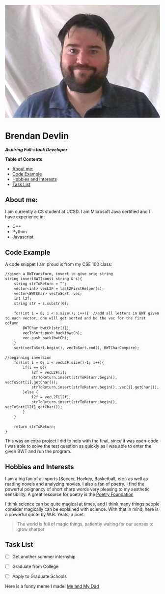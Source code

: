![Brendan](images/campus%20ID%20card%20photo.png)

# Brendan Devlin

**_Aspiring Full-stack Developer_**

**Table of Contents:**
  - [About me:](#about-me)
  - [Code Example](#code-example)
  - [Hobbies and Interests](#hobbies-and-interests)
  - [Task List](#task-list)


## About me:
 I am currently a CS student at UCSD.
 I am Microsoft Java certified and I have experience in:
 - C++
 - Python
 - Javascript.

## Code Example
A code snippet I am proud is from my CSE 100 class:
```
//given a BWTransform, invert to give orig string
string invertBWT(const string & s){
	string strToReturn = "";
	vector<int> vecL2F = last2FirstHelper(s);
	vector<BWTChar> vecToSort, vec;
	int l2f;
	string str = s.substr(0);
	
	for(int i = 0; i < s.size(); i++){	//add all letters in BWT given to each vector, one will get sorted and be the vec for the first column
		BWTChar bwtCh(str[i]);
        vecToSort.push_back(bwtCh);
        vec.push_back(bwtCh);
    }
	sort(vecToSort.begin(), vecToSort.end(), BWTCharCompare);

//beginning inversion
	for(int i = 0; i < vecL2F.size()-1; i++){		
		if(i == 0){
			l2f = vecL2F[i];
			strToReturn.insert(strToReturn.begin(), vecToSort[i].getChar());
			strToReturn.insert(strToReturn.begin(), vec[i].getChar());
		}else {
			l2f = vecL2F[l2f];
			strToReturn.insert(strToReturn.begin(), vecToSort[l2f].getChar());
		}
	}
	
	return strToReturn;
}
```
This was an extra project I did to help with the final, since it was open-code. I was able to solve the test question as quickly as I was able to enter the given BWT and run the program.


## Hobbies and Interests 
I am a big fan of all sports (Soccer, Hockey, Basketball, etc.) as well as reading novels and analyzing movies. I also a fan of poetry. I find the powerful poignancy of short sharp words very pleasing to my aesthetic sensibility. A great resource for poetry is the [Poetry Foundation](https://www.poetryfoundation.org/)

 I think science can be quite magical at times, and I think many things people consider magically can be explained with science. With that in mind, here is a powerful quote by W.B. Yeats, a poet:
 
 >The world is full of magic things, patiently waiting for our senses to grow sharper


## Task List
- [ ] Get another summer internship
- [ ] Graduate from College
- [ ] Apply to Graduate Schools



Here is a funny meme I made!
[Me and My Dad](images/meAndMyDadMeme.png)

